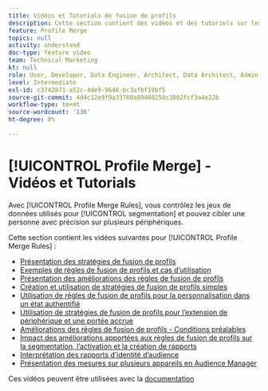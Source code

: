 ```yaml
---
title: Vidéos et Tutorials de fusion de profils
description: Cette section contient des vidéos et des tutoriels sur les fonctionnalités de fusion de profils, telles que les règles de fusion de profils.
feature: Profile Merge
topics: null
activity: understand
doc-type: feature video
team: Technical Marketing
kt: null
role: User, Developer, Data Engineer, Architect, Data Architect, Admin, Leader
level: Intermediate
exl-id: c3742871-a52c-4de9-9648-bc3afbf19bf5
source-git-commit: 4d4c12e9f9a33760a89460258c3802fcf3a4e22b
workflow-type: tm+mt
source-wordcount: '136'
ht-degree: 0%

---
```


# [!UICONTROL Profile Merge] - Vidéos et Tutorials

Avec [!UICONTROL Profile Merge Rules], vous contrôlez les jeux de données utilisés pour [!UICONTROL segmentation] et pouvez cibler une personne avec précision sur plusieurs périphériques.

Cette section contient les vidéos suivantes pour [!UICONTROL Profile Merge Rules] :

* [Présentation des stratégies de fusion de profils](overview-of-profile-merge-rules.md)
* [Exemples de règles de fusion de profils et cas d’utilisation](profile-merge-rule-examples-and-use-cases.md)
* [Présentation des améliorations des règles de fusion de profils](overview-of-profile-merge-rule-enhancements.md)
* [Création et utilisation de stratégies de fusion de profils simples](creating-and-using-simple-profile-merge-rules.md)
* [Utilisation de règles de fusion de profils pour la personnalisation dans un état authentifié](using-profile-merge-rules-to-personalize-in-an-authenticated-state.md)
* [Utilisation de stratégies de fusion de profils pour l’extension de périphérique et une portée accrue](using-profile-merge-rules-for-device-extension-and-increased-reach.md)
* [Améliorations des règles de fusion de profils - Conditions préalables](profile-merge-rule-enhancements-pre-requisites.md)
* [Impact des améliorations apportées aux règles de fusion de profils sur la segmentation, l’activation et la création de rapports](how-profile-merge-rule-enhancements-impact-segmentation-activation-and-reporting.md)
* [Interprétation des rapports d’identité d’audience](interpret-audience-identity-reporting.md)
* [Présentation des mesures sur plusieurs appareils en Audience Manager](understanding-cross-device-metrics-in-audience-manager.md)

Ces vidéos peuvent être utilisées avec la [documentation](https://experienceleague.adobe.com/docs/audience-manager/user-guide/features/profile-merge-rules/merge-rules-overview.html)
